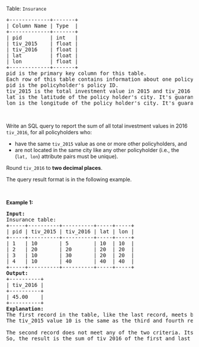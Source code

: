 <p>Table: <code>Insurance</code></p>

<pre>
+-------------+-------+
| Column Name | Type  |
+-------------+-------+
| pid         | int   |
| tiv_2015    | float |
| tiv_2016    | float |
| lat         | float |
| lon         | float |
+-------------+-------+
pid is the primary key column for this table.
Each row of this table contains information about one policy where:
pid is the policyholder&#39;s policy ID.
tiv_2015 is the total investment value in 2015 and tiv_2016 is the total investment value in 2016.
lat is the latitude of the policy holder&#39;s city. It&#39;s guaranteed that lat is not NULL.
lon is the longitude of the policy holder&#39;s city. It&#39;s guaranteed that lon is not NULL.
</pre>

<p>&nbsp;</p>

<p>Write an SQL query to report the sum of all total investment values in 2016 <code>tiv_2016</code>, for all policyholders who:</p>

<ul>
	<li>have the same <code>tiv_2015</code> value as one or more other policyholders, and</li>
	<li>are not located in the same city like any other policyholder (i.e., the (<code>lat, lon</code>) attribute pairs must be unique).</li>
</ul>

<p>Round <code>tiv_2016</code> to <strong>two decimal places</strong>.</p>

<p>The query result format is in the following example.</p>

<p>&nbsp;</p>
<p><strong class="example">Example 1:</strong></p>

<pre>
<strong>Input:</strong> 
Insurance table:
+-----+----------+----------+-----+-----+
| pid | tiv_2015 | tiv_2016 | lat | lon |
+-----+----------+----------+-----+-----+
| 1   | 10       | 5        | 10  | 10  |
| 2   | 20       | 20       | 20  | 20  |
| 3   | 10       | 30       | 20  | 20  |
| 4   | 10       | 40       | 40  | 40  |
+-----+----------+----------+-----+-----+
<strong>Output:</strong> 
+----------+
| tiv_2016 |
+----------+
| 45.00    |
+----------+
<strong>Explanation:</strong> 
The first record in the table, like the last record, meets both of the two criteria.
The tiv_2015 value 10 is the same as the third and fourth records, and its location is unique.

The second record does not meet any of the two criteria. Its tiv_2015 is not like any other policyholders and its location is the same as the third record, which makes the third record fail, too.
So, the result is the sum of tiv_2016 of the first and last record, which is 45.
</pre>
